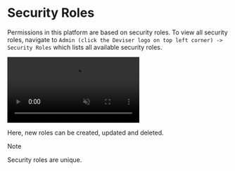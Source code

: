 # Security Roles
Permissions in this platform are based on security roles. To view all security roles, navigate to `Admin (click the Deviser logo on top left corner) -> Security Roles` which lists all available security roles.

<video class="video-popup" autoplay muted loop>
  <source src="../../assets/videos/Admin_SecurityRoles.mp4" type="video/mp4">
  Your browser does not support HTML5 video.
</video>

Here, new roles can be created, updated and deleted.

>[!NOTE]
>Security roles are unique.